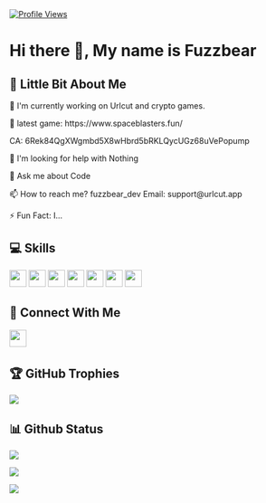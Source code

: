 <div align="left">
    <a href="https://github.com/fuzzbear0001"> <img src="https://komarev.com/ghpvc/?username=fuzzbear0001&style=flat&base=10000" alt="Profile Views"/> </a>
    <a href="https://urlcut.app"></a>
</div>

# Hi there 👋, My name is Fuzzbear

## 💫 Little Bit About Me
<p>🔭 I'm currently working on Urlcut and crypto games.</p>
<p> 👾 latest game: https://www.spaceblasters.fun/ </p>
<p>CA: 6Rek84QgXWgmbd5X8wHbrd5bRKLQycUGz68uVePopump </p>
<p>🙏 I'm looking for help with Nothing</p>
<p>💬 Ask me about Code</p>
<p>📫 How to reach me? fuzzbear_dev Email: support@urlcut.app</p>
<p>⚡ Fun Fact: I...</p>

## 💻 Skills
<p>
<img src="https://img.shields.io/badge/javascript-%23323330.svg?style=for-the-badge&logo=javascript&logoColor=%23F7DF1E" style="margin-bottom: 4px;" height="30px">
    <img src="https://img.shields.io/badge/react-%23007ACC.svg?style=for-the-badge&logo=react&logoColor=white" style="margin-bottom: 4px;" height="30px">
    <img src="https://img.shields.io/badge/nextjs-%23007ACC.svg?style=for-the-badge&logo=nextjs&logoColor=white" style="margin-bottom: 4px;" height="30px">
<img src="https://img.shields.io/badge/ubuntu-%23007ACC.svg?style=for-the-badge&logo=ubuntu&logoColor=white" style="margin-bottom: 4px;" height="30px">
<img src="https://img.shields.io/badge/debian-%23007ACC.svg?style=for-the-badge&logo=debian&logoColor=white" style="margin-bottom: 4px;" height="30px">
<img src="https://img.shields.io/badge/Express-%23007ACC.svg?style=for-the-badge&logo=express&logoColor=white" style="margin-bottom: 4px;" height="30px">
<img src="https://img.shields.io/badge/git-%23F05033.svg?style=for-the-badge&logo=git&logoColor=white" style="margin-bottom: 4px;" height="30px">
</p>

## 👥 Connect With Me
<p>
<a href="https://www.discord.com/users/138865320743010304"><img src="https://img.shields.io/badge/Discord-%237289DA.svg?style=for-the-badge&logo=discord&logoColor=white" style="margin-bottom: 4px;" height="30px"></a>
</p>

## 🏆 GitHub Trophies

<p><img src="https://github-profile-trophy.vercel.app/?username=fuzzbear0001">
</p>

## 📊 Github Status

<p><img src="https://github-readme-stats.vercel.app/api?username=fuzzbear0001&show_icons=true"><p>

<p><img src="https://github-readme-stats.vercel.app/api/top-langs/?username=fuzzbear0001&layout=compact"><p>

<p><img src="https://github-readme-streak-stats.herokuapp.com/?user=fuzzbear0001"><p>
